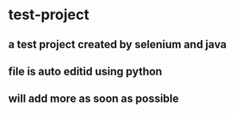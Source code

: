 # test-project
## a test project created by selenium and java
## file is auto editid using python

## will add more as soon as possible


